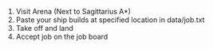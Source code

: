 1. Visit Arena (Next to Sagittarius A*)
2. Paste your ship builds at specified location in data/job.txt
3. Take off and land
4. Accept job on the job board
